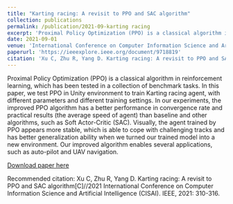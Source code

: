 ```yaml
---
title: "Karting racing: A revisit to PPO and SAC algorithm"
collection: publications
permalink: /publication/2021-09-karting racing
excerpt: 'Proximal Policy Optimization (PPO) is a classical algorithm in reinforcement learning, which has been tested in a collection of benchmark tasks. In this paper, we test PPO in Unity environment to train Karting racing agent, with different parameters and different training settings. In our experiments, the improved PPO algorithm has a better performance in convergence rate and practical results (the average speed of agent) than baseline and other algorithms, such as Soft Actor-Critic (SAC). Visually, the agent trained by PPO appears more stable, which is able to cope with challenging tracks and has better generalization ability when we turned our trained model into a new environment. Our improved algorithm enables several applications, such as auto-pilot and UAV navigation.'
date: 2021-09-01
venue: 'International Conference on Computer Information Science and Artificial Intelligence (CISAI)'
paperurl: 'https://ieeexplore.ieee.org/document/9718819'
citation: 'Xu C, Zhu R, Yang D. Karting racing: A revisit to PPO and SAC algorithm[C]//2021 International Conference on Computer Information Science and Artificial Intelligence (CISAI). IEEE, 2021: 310-316.'
---
```

Proximal Policy Optimization (PPO) is a classical algorithm in reinforcement learning, which has been tested in a collection of benchmark tasks. In this paper, we test PPO in Unity environment to train Karting racing agent, with different parameters and different training settings. In our experiments, the improved PPO algorithm has a better performance in convergence rate and practical results (the average speed of agent) than baseline and other algorithms, such as Soft Actor-Critic (SAC). Visually, the agent trained by PPO appears more stable, which is able to cope with challenging tracks and has better generalization ability when we turned our trained model into a new environment. Our improved algorithm enables several applications, such as auto-pilot and UAV navigation.

[Download paper here](https://ieeexplore.ieee.org/document/9718819)

Recommended citation: Xu C, Zhu R, Yang D. Karting racing: A revisit to PPO and SAC algorithm[C]//2021 International Conference on Computer Information Science and Artificial Intelligence (CISAI). IEEE, 2021: 310-316.